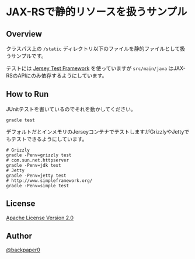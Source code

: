 JAX-RSで静的リソースを扱うサンプル
==================================================

## Overview

クラスパス上の `/static` ディレクトリ以下のファイルを静的ファイルとして扱うサンプルです。

テストには [Jersey Test Framework](https://jersey.java.net/documentation/latest/test-framework.html)
を使っていますが `src/main/java` はJAX-RSのAPIにのみ依存するようにしています。

## How to Run

JUnitテストを書いているのでそれを動かしてください。

```
gradle test
```

デフォルトだとインメモリのJerseyコンテナでテストしますがGrizzlyやJettyでもテストできるようにしています。

```
# Grizzly
gradle -Penv=grizzly test
# com.sun.net.httpserver
gradle -Penv=jdk test
# Jetty
gradle -Penv=jetty test
# http://www.simpleframework.org/
gradle -Penv=simple test
```

## License

[Apache License Version 2.0](apache.org/licenses/LICENSE-2.0.txt)

## Author

[@backpaper0](https://twitter.com/backpaper0)

